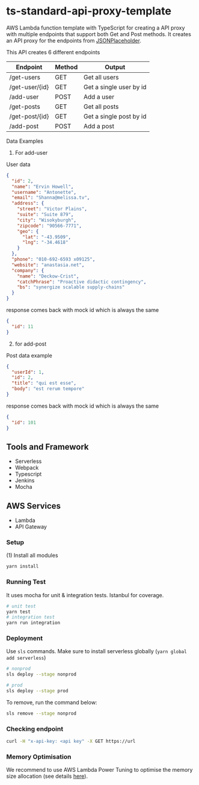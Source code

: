 # ts-standard-api-proxy-template

AWS Lambda function template with TypeScript for creating a API proxy with multiple endpoints that support both Get and Post methods. It creates an API proxy for the endpoints from [JSONPlaceholder](https://jsonplaceholder.typicode.com/).

This API creates 6 different endpoints

| Endpoint       | Method | Output                  |
| -------------- | ------ | ----------------------- |
| /get-users     | GET    | Get all users           |
| /get-user/{id} | GET    | Get a single user by id |
| /add-user      | POST   | Add a user              |
| /get-posts     | GET    | Get all posts           |
| /get-post/{id} | GET    | Get a single post by id |
| /add-post      | POST   | Add a post              |

Data Examples

1. For add-user

User data

```json
{
  "id": 2,
  "name": "Ervin Howell",
  "username": "Antonette",
  "email": "Shanna@melissa.tv",
  "address": {
    "street": "Victor Plains",
    "suite": "Suite 879",
    "city": "Wisokyburgh",
    "zipcode": "90566-7771",
    "geo": {
      "lat": "-43.9509",
      "lng": "-34.4618"
    }
  },
  "phone": "010-692-6593 x09125",
  "website": "anastasia.net",
  "company": {
    "name": "Deckow-Crist",
    "catchPhrase": "Proactive didactic contingency",
    "bs": "synergize scalable supply-chains"
  }
}
```

response comes back with mock id which is always the same

```json
{
  "id": 11
}
```

2. for add-post

Post data example

```json
{
  "userId": 1,
  "id": 2,
  "title": "qui est esse",
  "body": "est rerum tempore"
}
```

response comes back with mock id which is always the same

```json
{
  "id": 101
}
```

## Tools and Framework

- Serverless
- Webpack
- Typescript
- Jenkins
- Mocha

## AWS Services

- Lambda
- API Gateway

### Setup

(1) Install all modules

```bash
yarn install
```

### Running Test

It uses mocha for unit & integration tests. Istanbul for coverage.

```bash
# unit test
yarn test
# integration test
yarn run integration
```

### Deployment

Use `sls` commands. Make sure to install serverless globally (`yarn global add serverless`)

```bash
# nonprod
sls deploy --stage nonprod

# prod
sls deploy --stage prod
```

To remove, run the command below:

```bash
sls remove --stage nonprod
```

### Checking endpoint

```bash
curl -H "x-api-key: <api key" -X GET https://url
```

### Memory Optimisation

We recommend to use AWS Lambda Power Tuning to optimise the memory size allocation (see details [here](https://www.mydatahack.com/how-to-optimise-memory-allocation-for-lambda-functions/)).
